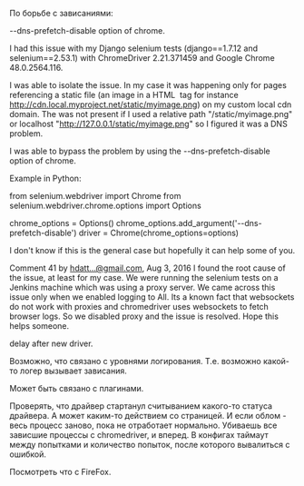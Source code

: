 
По борьбе с зависаниями:

--dns-prefetch-disable option of chrome.

I had this issue with my Django selenium tests (django==1.7.12 and selenium==2.53.1) with ChromeDriver 2.21.371459 and Google Chrome 48.0.2564.116.

I was able to isolate the issue. In my case it was happening only for pages referencing a static file (an image in a HTML <img> tag for instance http://cdn.local.myproject.net/static/myimage.png) on my custom local cdn domain. The was not present if I used a relative path "/static/myimage.png" or localhost "http://127.0.0.1/static/myimage.png" so I figured it was a DNS problem.

I was able to bypass the problem by using the --dns-prefetch-disable option of chrome.

Example in Python:

from selenium.webdriver import Chrome
from selenium.webdriver.chrome.options import Options

chrome_options = Options()
chrome_options.add_argument('--dns-prefetch-disable')
driver = Chrome(chrome_options=options)

I don't know if this is the general case but hopefully it can help some of you.



Comment 41 by hdatt...@gmail.com, Aug 3, 2016
I found the root cause of the issue, at least for my case. We were running the selenium tests on a Jenkins machine which was using a proxy server. We came across this issue only when we enabled logging to All. Its a known fact that websockets do not work with proxies and chromedriver uses websockets to fetch browser logs. So we disabled proxy and the issue is resolved. Hope this helps someone.



delay after new driver.

Возможно, что связано с уровнями логирования. Т.е. возможно какой-то логер вызывает зависания.

Может быть связано с плагинами.

Проверять, что драйвер стартанул считыванием какого-то статуса драйвера.
А может каким-то действием со страницей. И если облом - весь процесс заново,
пока не отработает нормально. Убиваешь все зависшие процессы с chromedriver,
и вперед. В конфигах таймаут между попытками и количество попыток, после которого вывалиться с ошибкой.

Посмотреть что с FireFox.



